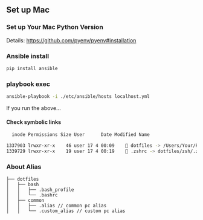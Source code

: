## Set up Mac

### Set up Your Mac Python Version

Details: https://github.com/pyenv/pyenv#installation

### Ansible install

```bash
pip install ansible
```

### playbook exec
```bash
ansible-playbook -i ./etc/ansible/hosts localhost.yml
```

If you run the above...

#### Check symbolic links

```bash
  inode Permissions Size User      Date Modified Name

1337903 lrwxr-xr-x    46 user 17 4 00:09     dotfiles -> /Users/Your/Repository/setup-mac/dotfiles
1339729 lrwxr-xr-x    19 user 17 4 00:19     .zshrc -> dotfiles/zsh/.zshrc
```

### About Alias

```
├── dotfiles
│   ├── bash
│   │   ├── .bash_profile
│   │   └── .bashrc
│   ├── common
│   │   ├── .alias // common pc alias
│   │   └── .custom_alias // custom pc alias
```
